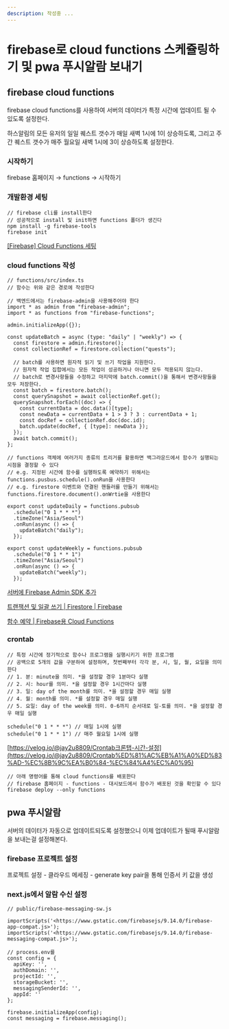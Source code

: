 ```yaml
---
description: 작성중 ...
---
```


# firebase로 cloud functions 스케쥴링하기 및 pwa 푸시알람 보내기

## firebase cloud functions

firebase cloud functions를 사용하여 서버의 데이터가 특정 시간에 업데이트 될 수 있도록 설정한다.

하스알림의 모든 유저의 일일 퀘스트 갯수가 매일 새벽 1시에 1이 상승하도록, 그리고 주간 퀘스트 갯수가 매주 월요일 새벽 1시에 3이 상승하도록 설정한다.

### 시작하기

firebase 홈페이지 → functions → 시작하기

### 개발환경 세팅

```tsx
// firebase cli를 install한다
// 성공적으로 install 및 init하면 functions 폴더가 생긴다
npm install -g firebase-tools
firebase init
```

[\[Firebase\] Cloud Functions 세팅](https://velog.io/@leedool3003/Flutter-Firebase-Cloud-Functions-%EC%84%B8%ED%8C%85)

### cloud functions 작성

```tsx
// functions/src/index.ts
// 함수는 위와 같은 경로에 작성한다

// 백엔드에서는 firebase-admin을 사용해주어야 한다
import * as admin from "firebase-admin";
import * as functions from "firebase-functions";

admin.initializeApp({});

const updateBatch = async (type: "daily" | "weekly") => {
  const firestore = admin.firestore();
  const collectionRef = firestore.collection("quests");

  // batch를 사용하면 원자적 읽기 및 쓰기 작업을 지원한다.
  // 원자적 작업 집합에서는 모든 작업이 성공하거나 아니면 모두 적용되지 않는다.
  // batch로 변경사항들을 수정하고 마지막에 batch.commit()을 통해서 변경사항들을 모두 저장한다.
  const batch = firestore.batch();
  const querySnapshot = await collectionRef.get();
  querySnapshot.forEach((doc) => {
    const currentData = doc.data()[type];
    const newData = currentData + 1 > 3 ? 3 : currentData + 1;
    const docRef = collectionRef.doc(doc.id);
    batch.update(docRef, { [type]: newData });
  });
  await batch.commit();
};

// functions 객체에 여러가지 종류의 트리거를 활용하면 백그라운드에서 함수가 실행되는 시점을 결정할 수 있다
// e.g. 지정된 시간에 함수를 실행하도록 예약하기 위해서는 functions.pusbus.schedule().onRun을 사용한다
// e.g. firestore 이벤트와 연결된 핸들러를 만들기 위해서는 functions.firestore.document().onWrtie을 사용한다

export const updateDaily = functions.pubsub
  .schedule("0 1 * * *")
  .timeZone("Asia/Seoul")
  .onRun(async () => {
    updateBatch("daily");
  });

export const updateWeekly = functions.pubsub
  .schedule("0 1 * * 1")
  .timeZone("Asia/Seoul")
  .onRun(async () => {
    updateBatch("weekly");
  });
```

[서버에 Firebase Admin SDK 추가](https://firebase.google.com/docs/admin/setup?hl=ko)

[트랜잭션 및 일괄 쓰기  |  Firestore  |  Firebase](https://firebase.google.com/docs/firestore/manage-data/transactions?hl=ko)

[함수 예약  |  Firebase용 Cloud Functions](https://firebase.google.com/docs/functions/schedule-functions?hl=ko)

### crontab

```tsx
// 특정 시간에 정기적으로 함수나 프로그램을 실행시키기 위한 프로그램
// 공백으로 5개의 값을 구분하여 설정하며, 첫번째부터 각각 분, 시, 일, 월, 요일을 의미한다
// 1. 분: minute을 의미. *을 설정할 경우 1분마다 실행
// 2. 시: hour를 의미. *을 설정할 경우 1시간마다 실행
// 3. 일: day of the month를 의미. *을 설정할 경우 매일 실행
// 4. 월: month를 의미. *를 설정할 경우 매일 실행
// 5. 요일: day of the week를 의미. 0-6까지 순서대로 일-토를 의미. *을 설정할 경우 매일 실행

schedule("0 1 * * *") // 매일 1시에 실행
schedule("0 1 * * 1") // 매주 월요일 1시에 실행
```

[https://velog.io/@jay2u8809/Crontab크론탭-시간-설정](https://velog.io/@jay2u8809/Crontab%ED%81%AC%EB%A1%A0%ED%83%AD-%EC%8B%9C%EA%B0%84-%EC%84%A4%EC%A0%95)

```tsx
// 아래 명령어를 통해 cloud functions를 배포한다
// firebase 홈페이지 - functions - 대시보드에서 함수가 배포된 것을 확인할 수 있다
firebase deploy --only functions
```

## pwa 푸시알람

서버의 데이터가 자동으로 업데이트되도록 설정했으니 이제 업데이트가 될때 푸시알람을 보내는걸 설정해본다.

### firebase 프로젝트 설정

프로젝트 설정 - 클라우드 메세징 - generate key pair을 통해 인증서 키 값을 생성

### next.js에서 알람 수신 설정

```tsx
// public/firebase-messaging-sw.js

importScripts('<https://www.gstatic.com/firebasejs/9.14.0/firebase-app-compat.js>');
importScripts('<https://www.gstatic.com/firebasejs/9.14.0/firebase-messaging-compat.js>');
 
// process.env를 
const config = {
  apiKey: '',
  authDomain: '',
  projectId: '',
  storageBucket: '',
  messagingSenderId: '',
  appId: ''
};
 
firebase.initializeApp(config);
const messaging = firebase.messaging();
```
